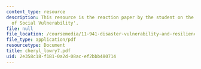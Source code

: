 ```yaml
---
content_type: resource
description: This resource is the reaction paper by the student on the topic 'Patterns
  of Social Vulnerability'.
file: null
file_location: /coursemedia/11-941-disaster-vulnerability-and-resilience-spring-2005/2e358c18f1810a2d08acef2bbb480714_cheryl_lowry7.pdf
file_type: application/pdf
resourcetype: Document
title: cheryl_lowry7.pdf
uid: 2e358c18-f181-0a2d-08ac-ef2bbb480714
---
```

